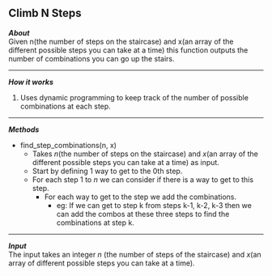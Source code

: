 ## Climb N Steps  
_**About**_  
Given n(the number of steps on the staircase) and x(an array of the different possible steps you can take at a time) this function outputs the number of combinations you can go up the stairs.  

---  

_**How it works**_  
1. Uses dynamic programming to keep track of the number of possible combinations at each step.  

---  

_**Methods**_  
- find_step_combinations(n, x)
    - Takes _n_(the number of steps on the staircase) and _x_(an array of the different possible steps you can take at a time) as input.  
    - Start by defining 1 way to get to the 0th step.  
    - For each step 1 to _n_ we can consider if there is a way to get to this step.
        - For each way to get to the step we add the combinations.  
            - eg: If we can get to step k from steps k-1, k-2, k-3 then we can add the combos at these three steps to find the combinations at step k.  

---  

_**Input**_  
The input takes an integer _n_ (the number of steps of the staircase) and _x_(an array of different possible steps you can take at a time).  

